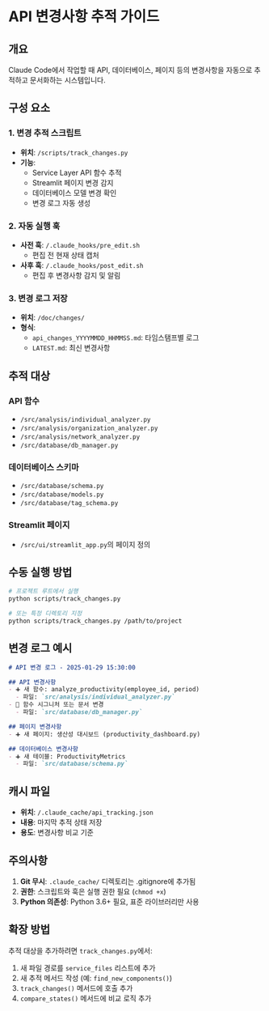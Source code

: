 # API 변경사항 추적 가이드

## 개요
Claude Code에서 작업할 때 API, 데이터베이스, 페이지 등의 변경사항을 자동으로 추적하고 문서화하는 시스템입니다.

## 구성 요소

### 1. 변경 추적 스크립트
- **위치**: `/scripts/track_changes.py`
- **기능**:
  - Service Layer API 함수 추적
  - Streamlit 페이지 변경 감지
  - 데이터베이스 모델 변경 확인
  - 변경 로그 자동 생성

### 2. 자동 실행 훅
- **사전 훅**: `/.claude_hooks/pre_edit.sh`
  - 편집 전 현재 상태 캡처
- **사후 훅**: `/.claude_hooks/post_edit.sh`
  - 편집 후 변경사항 감지 및 알림

### 3. 변경 로그 저장
- **위치**: `/doc/changes/`
- **형식**:
  - `api_changes_YYYYMMDD_HHMMSS.md`: 타임스탬프별 로그
  - `LATEST.md`: 최신 변경사항

## 추적 대상

### API 함수
- `/src/analysis/individual_analyzer.py`
- `/src/analysis/organization_analyzer.py`
- `/src/analysis/network_analyzer.py`
- `/src/database/db_manager.py`

### 데이터베이스 스키마
- `/src/database/schema.py`
- `/src/database/models.py`
- `/src/database/tag_schema.py`

### Streamlit 페이지
- `/src/ui/streamlit_app.py`의 페이지 정의

## 수동 실행 방법

```bash
# 프로젝트 루트에서 실행
python scripts/track_changes.py

# 또는 특정 디렉토리 지정
python scripts/track_changes.py /path/to/project
```

## 변경 로그 예시

```markdown
# API 변경 로그 - 2025-01-29 15:30:00

## API 변경사항
- ➕ 새 함수: analyze_productivity(employee_id, period)
  - 파일: `src/analysis/individual_analyzer.py`
- 📝 함수 시그니처 또는 문서 변경
  - 파일: `src/database/db_manager.py`

## 페이지 변경사항
- ➕ 새 페이지: 생산성 대시보드 (productivity_dashboard.py)

## 데이터베이스 변경사항
- ➕ 새 테이블: ProductivityMetrics
  - 파일: `src/database/schema.py`
```

## 캐시 파일
- **위치**: `/.claude_cache/api_tracking.json`
- **내용**: 마지막 추적 상태 저장
- **용도**: 변경사항 비교 기준

## 주의사항

1. **Git 무시**: `.claude_cache/` 디렉토리는 .gitignore에 추가됨
2. **권한**: 스크립트와 훅은 실행 권한 필요 (`chmod +x`)
3. **Python 의존성**: Python 3.6+ 필요, 표준 라이브러리만 사용

## 확장 방법

추적 대상을 추가하려면 `track_changes.py`에서:

1. 새 파일 경로를 `service_files` 리스트에 추가
2. 새 추적 메서드 작성 (예: `find_new_components()`)
3. `track_changes()` 메서드에 호출 추가
4. `compare_states()` 메서드에 비교 로직 추가